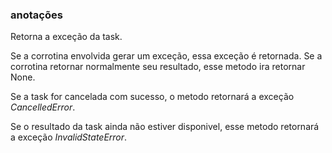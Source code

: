 ### anotações ###

Retorna a exceção da task.

Se a corrotina envolvida gerar um exceção, essa exceção é retornada. Se a corrotina retornar normalmente seu resultado, esse metodo ira retornar None.

Se a task for cancelada com sucesso, o metodo retornará a exceção *CancelledError*.

Se o resultado da task ainda não estiver disponivel, esse metodo retornará a exceção *InvalidStateError*.